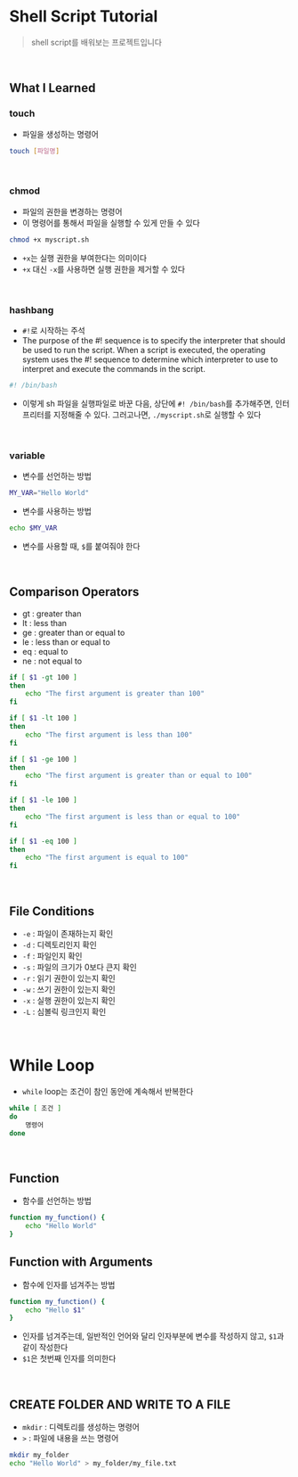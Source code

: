 # Shell Script Tutorial

> shell script를 배워보는 프로젝트입니다

<br>

## What I Learned

### touch

- 파일을 생성하는 명령어

```bash
touch [파일명]
```

<br>

### chmod

- 파일의 권한을 변경하는 명령어
- 이 명령어를 통해서 파일을 실행할 수 있게 만들 수 있다

```bash
chmod +x myscript.sh
```

- `+x`는 실행 권한을 부여한다는 의미이다
- `+x` 대신 `-x`를 사용하면 실행 권한을 제거할 수 있다

<br>

### hashbang

- `#!`로 시작하는 주석
- The purpose of the #! sequence is to specify the interpreter that should be used to run the script. When a script is executed, the operating system uses the #! sequence to determine which interpreter to use to interpret and execute the commands in the script.

```bash
#! /bin/bash
```

- 이렇게 sh 파일을 실행파일로 바꾼 다음, 상단에 `#! /bin/bash`를 추가해주면, 인터프리터를 지정해줄 수 있다. 그러고나면, `./myscript.sh`로 실행할 수 있다

<br>

### variable

- 변수를 선언하는 방법

```bash
MY_VAR="Hello World"
```

- 변수를 사용하는 방법

```bash
echo $MY_VAR
```

- 변수를 사용할 때, `$`를 붙여줘야 한다

<br>

## Comparison Operators

- gt : greater than
- lt : less than
- ge : greater than or equal to
- le : less than or equal to
- eq : equal to
- ne : not equal to

```bash
if [ $1 -gt 100 ]
then
    echo "The first argument is greater than 100"
fi

if [ $1 -lt 100 ]
then
    echo "The first argument is less than 100"
fi

if [ $1 -ge 100 ]
then
    echo "The first argument is greater than or equal to 100"
fi

if [ $1 -le 100 ]
then
    echo "The first argument is less than or equal to 100"
fi

if [ $1 -eq 100 ]
then
    echo "The first argument is equal to 100"
fi
```

<br>

## File Conditions

- `-e` : 파일이 존재하는지 확인
- `-d` : 디렉토리인지 확인
- `-f` : 파일인지 확인
- `-s` : 파일의 크기가 0보다 큰지 확인
- `-r` : 읽기 권한이 있는지 확인
- `-w` : 쓰기 권한이 있는지 확인
- `-x` : 실행 권한이 있는지 확인
- `-L` : 심볼릭 링크인지 확인

<br>

# While Loop

- `while` loop는 조건이 참인 동안에 계속해서 반복한다

```bash
while [ 조건 ]
do
    명령어
done
```

<br>

## Function

- 함수를 선언하는 방법

```bash
function my_function() {
    echo "Hello World"
}
```

## Function with Arguments

- 함수에 인자를 넘겨주는 방법

```bash
function my_function() {
    echo "Hello $1"
}
```

- 인자를 넘겨주는데, 일반적인 언어와 달리 인자부분에 변수를 작성하지 않고, `$1`과 같이 작성한다
- `$1`은 첫번째 인자를 의미한다

<br>

## CREATE FOLDER AND WRITE TO A FILE

- `mkdir` : 디렉토리를 생성하는 명령어
- `>` : 파일에 내용을 쓰는 명령어

```bash
mkdir my_folder
echo "Hello World" > my_folder/my_file.txt
```
